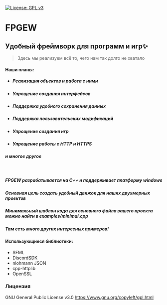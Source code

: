 [![License: GPL v3](https://img.shields.io/badge/License-GPLv3-blue.svg)](https://www.gnu.org/licenses/gpl-3.0)

# FPGEW
## Удобный фреймворк для программ и игр✨
>Здесь мы реализуем всё то, чего нам так долго не хватало

#### Наши планы:
- ##### Реализация объектов и работа с ними
- ##### Упрощение создания интерфейсов
- ##### Поддержка удобного сохранения данных
- ##### Поддержка пользовательских модификаций
- ##### Упрощение создания игр
- ##### Упрощение работы с HTTP и HTTPS
##### *и многое другое*

<br>

##### FPGEW разрабатывается на C++ и поддерживает платформу windows

##### Основная цель создать *удобный движок для наших двухмерных проектов*

##### **Минимальный шаблон кода для основного файла вашего проекта можно найти в examples/minimal.cpp**

##### **Там есть много других интересных примеров!**

#### Использующиеся библиотеки:
- SFML
- DiscordSDK
- nlohmann JSON
- cpp-httplib
- OpenSSL

### Лицензия
GNU General Public License v3.0
https://www.gnu.org/copyleft/gpl.html
